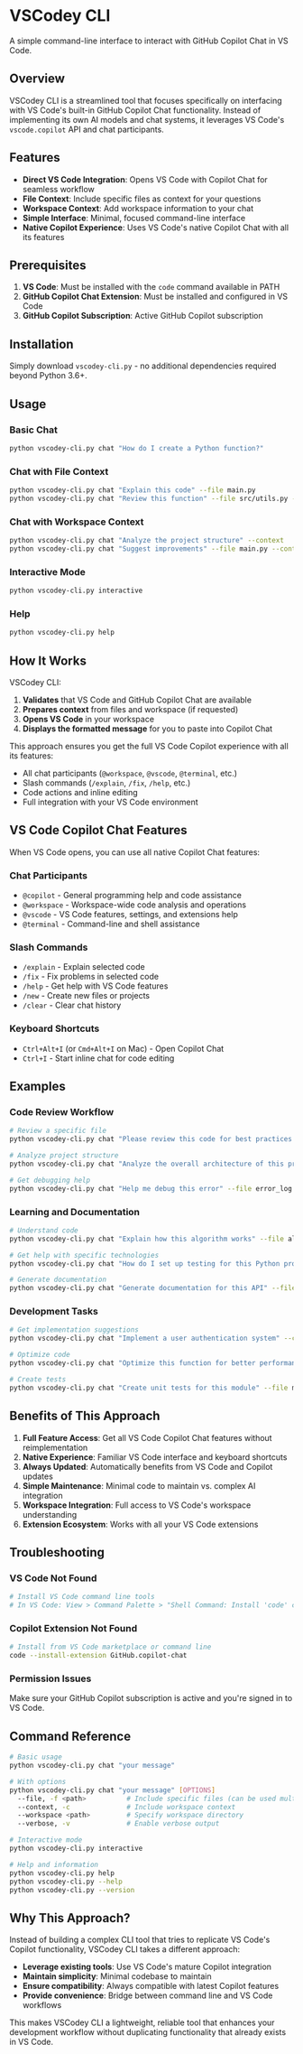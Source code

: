 # VSCodey CLI

A simple command-line interface to interact with GitHub Copilot Chat in VS Code.

## Overview

VSCodey CLI is a streamlined tool that focuses specifically on interfacing with VS Code's built-in GitHub Copilot Chat functionality. Instead of implementing its own AI models and chat systems, it leverages VS Code's `vscode.copilot` API and chat participants.

## Features

- **Direct VS Code Integration**: Opens VS Code with Copilot Chat for seamless workflow
- **File Context**: Include specific files as context for your questions
- **Workspace Context**: Add workspace information to your chat
- **Simple Interface**: Minimal, focused command-line interface
- **Native Copilot Experience**: Uses VS Code's native Copilot Chat with all its features

## Prerequisites

1. **VS Code**: Must be installed with the `code` command available in PATH
2. **GitHub Copilot Chat Extension**: Must be installed and configured in VS Code
3. **GitHub Copilot Subscription**: Active GitHub Copilot subscription

## Installation

Simply download `vscodey-cli.py` - no additional dependencies required beyond Python 3.6+.

## Usage

### Basic Chat
```bash
python vscodey-cli.py chat "How do I create a Python function?"
```

### Chat with File Context
```bash
python vscodey-cli.py chat "Explain this code" --file main.py
python vscodey-cli.py chat "Review this function" --file src/utils.py --file src/helpers.py
```

### Chat with Workspace Context
```bash
python vscodey-cli.py chat "Analyze the project structure" --context
python vscodey-cli.py chat "Suggest improvements" --file main.py --context
```

### Interactive Mode
```bash
python vscodey-cli.py interactive
```

### Help
```bash
python vscodey-cli.py help
```

## How It Works

VSCodey CLI:

1. **Validates** that VS Code and GitHub Copilot Chat are available
2. **Prepares context** from files and workspace (if requested)
3. **Opens VS Code** in your workspace
4. **Displays the formatted message** for you to paste into Copilot Chat

This approach ensures you get the full VS Code Copilot experience with all its features:
- All chat participants (`@workspace`, `@vscode`, `@terminal`, etc.)
- Slash commands (`/explain`, `/fix`, `/help`, etc.)
- Code actions and inline editing
- Full integration with your VS Code environment

## VS Code Copilot Chat Features

When VS Code opens, you can use all native Copilot Chat features:

### Chat Participants
- `@copilot` - General programming help and code assistance
- `@workspace` - Workspace-wide code analysis and operations
- `@vscode` - VS Code features, settings, and extensions help
- `@terminal` - Command-line and shell assistance

### Slash Commands
- `/explain` - Explain selected code
- `/fix` - Fix problems in selected code
- `/help` - Get help with VS Code features
- `/new` - Create new files or projects
- `/clear` - Clear chat history

### Keyboard Shortcuts
- `Ctrl+Alt+I` (or `Cmd+Alt+I` on Mac) - Open Copilot Chat
- `Ctrl+I` - Start inline chat for code editing

## Examples

### Code Review Workflow
```bash
# Review a specific file
python vscodey-cli.py chat "Please review this code for best practices and potential issues" --file src/app.py

# Analyze project structure
python vscodey-cli.py chat "Analyze the overall architecture of this project" --context

# Get debugging help
python vscodey-cli.py chat "Help me debug this error" --file error_log.txt --file problematic_file.py
```

### Learning and Documentation
```bash
# Understand code
python vscodey-cli.py chat "Explain how this algorithm works" --file algorithms.py

# Get help with specific technologies
python vscodey-cli.py chat "How do I set up testing for this Python project?" --context

# Generate documentation
python vscodey-cli.py chat "Generate documentation for this API" --file api.py
```

### Development Tasks
```bash
# Get implementation suggestions
python vscodey-cli.py chat "Implement a user authentication system" --context

# Optimize code
python vscodey-cli.py chat "Optimize this function for better performance" --file slow_function.py

# Create tests
python vscodey-cli.py chat "Create unit tests for this module" --file my_module.py
```

## Benefits of This Approach

1. **Full Feature Access**: Get all VS Code Copilot Chat features without reimplementation
2. **Native Experience**: Familiar VS Code interface and keyboard shortcuts
3. **Always Updated**: Automatically benefits from VS Code and Copilot updates
4. **Simple Maintenance**: Minimal code to maintain vs. complex AI integration
5. **Workspace Integration**: Full access to VS Code's workspace understanding
6. **Extension Ecosystem**: Works with all your VS Code extensions

## Troubleshooting

### VS Code Not Found
```bash
# Install VS Code command line tools
# In VS Code: View > Command Palette > "Shell Command: Install 'code' command in PATH"
```

### Copilot Extension Not Found
```bash
# Install from VS Code marketplace or command line
code --install-extension GitHub.copilot-chat
```

### Permission Issues
Make sure your GitHub Copilot subscription is active and you're signed in to VS Code.

## Command Reference

```bash
# Basic usage
python vscodey-cli.py chat "your message"

# With options
python vscodey-cli.py chat "your message" [OPTIONS]
  --file, -f <path>          # Include specific files (can be used multiple times)
  --context, -c              # Include workspace context
  --workspace <path>         # Specify workspace directory
  --verbose, -v              # Enable verbose output

# Interactive mode
python vscodey-cli.py interactive

# Help and information
python vscodey-cli.py help
python vscodey-cli.py --help
python vscodey-cli.py --version
```

## Why This Approach?

Instead of building a complex CLI tool that tries to replicate VS Code's Copilot functionality, VSCodey CLI takes a different approach:

- **Leverage existing tools**: Use VS Code's mature Copilot integration
- **Maintain simplicity**: Minimal codebase to maintain
- **Ensure compatibility**: Always compatible with latest Copilot features
- **Provide convenience**: Bridge between command line and VS Code workflows

This makes VSCodey CLI a lightweight, reliable tool that enhances your development workflow without duplicating functionality that already exists in VS Code.
